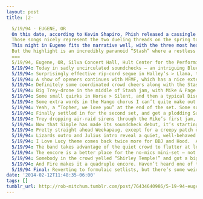 ```yaml
---
layout: post
title: |2-

  5/19/94 - EUGENE, OR
  On this date, according to Kevin Shapiro, Phish released a cassingle for “Down with Disease” with a very odd b-side: “NO2” from “The White Tape.” I can’t imagine a more perfect physical symbol for the conflict facing Phish in early 1994, a tug-of-war between yearning for mainstream success and exploring new experimental territory. On one side you have “Disease,” the song that announced the dawn of arena-era Phish in its abridged debut on 12/31/93. On the other, “NO2,” four minutes of piercing drill drones, dial tones, laser noises, and Mike making one-sided dentist conversation, followed by an instrumental acoustic guitar duet.
  Those songs nicely represent the two dueling threads on the spring tour of 1994, a split between traditional promotion of the new album (radio sessions, heavy rotation of Hoist songs, song repeats) and the desire to further develop the maniacal, open-ended improvisation they refined in August 1993. These two flavors don’t mix particularly well, which is why so many of the shows from this era don’t really hold together as complete statements, and why a landmark show like the Bomb Factory is the exception, not the rule. Standing in 2014, we know how this story ends, but it’s fascinating to look back and watch the band scratch its collective head at this critical crossroads.
  This night in Eugene fits the narrative well, with the three most heavily-pushed Hoist songs (Disease, Sample, and Julius) all showing up and only a couple flashes of deep improv. Overall, the setlist is very reminiscent of the “starter set” shows of 1993 — not a surprise, since they tended to revert to the introductory formula the farther away they get from established strongholds in New England and Colorado. So a very attentive University of Oregon crowd in a gorgeous venue gets “Cavern” and “Golgi” set closers, jam vehicles in their usual slots halfway through the first set and early in the second, and a “Big Ball Jam” gimmick in lieu of a Fish song. There’s a little weirdness around the edges: the two-beat ripcord segue from “Halley’s Comet” to “Llama,” slightly modified versions of “Horse” and “Silent,” unexplained in-jokes about Chris Kuroda and the “I Love Lucy” theme.
  But the highlight is an incredibly paranoid “Stash” where a restless Trey eventually settles on a roaring chord drone while the other three frantically try to fill the void. After which, the clouds clear briefly while Trey finds a new pattern that is quickly yanked back into nightmare logic. 
  ===
  5/19/94, Eugene, OR, Silva Concert Hall, Hult Center for the Performing Arts. They skipped over Northern CA in favor of PNW, for now.
  5/19/94: Today in sadly uncirculated soundchecks — an intriguing Blues Jam > Simple > The Fool on the Hill > Arthur’s Theme sequence.
  5/19/94: Surprisingly effective rip-cord segue in Halley’s > Llama, the only time they were ever paired. Great opener.
  5/19/94: A show of openers continues with MFMF, which has a nice extended outro. Is that a “Born on the Bayou” tease starting around 6:20?
  5/19/94: Definitely some coordinated crowd cheers along with the Stash claps. Not so much a “woo!” as a “yeah!”
  5/19/94: Big Trey-drone in the middle of Stash jam, with Mike & Page embellishing the edges. Excellent segment after on an Eastern pattern.
  5/19/94: Some small quirks in Horse > Silent, and then a typical Disease, played for the arena crowds of their near future.
  5/19/94: Some extra words in the Mango chorus I can’t quite make out. One of them sounded like “Toph drew,” then “corrosion”?
  5/19/94: Yeah, a “Topher, we love you” at the end of the set. Some sort of in-joke with @Chrisck5?
  5/19/94: Finally settled in for the second set, and get a plodding Sample opener as reward. Oh well.
  5/19/94: Trey dropping air-raid sirens through the Mike’s first jam, then “Today” teases to kick off the 2nd!
  5/19/94: Now that Simple has made its soundcheck debut, it’s starting to haunt Mike’s. This one is syncopated, but w/o a clear direction.
  5/19/94: Pretty straight ahead Weekapaug, except for a creepy patch of the I Love Lucy theme. Weekapaug really reined in since spring ’93.
  5/19/94: Lizards outro and Julius intro reveal a quiet, well-behaved crowd. You Oregonians are so civilized.
  5/19/94: I Love Lucy theme comes back twice more for BBJ and Hood.  Any explanation?
  5/19/94: The band takes advantage of the quiet crowd to flutter at low volume for a good chunk of the Hood jam. Pretty, music-box-like.
  5/19/94: The encore is a better place for the no-mics mini-set — not that this show had much flow to disrupt in the first place.
  5/19/94: Somebody in the crowd yelled “Shirley Temple!” and got a big ovation. What in the world is going on in this show?
  5/19/94: And Fire makes it a quadruple encore. Haven’t heard one of those so far in the project. (Correction: since 2/21/93)
  5/19/94 Final: Reverting to formulaic setlists, but there’s some weirdness and killer versions of Stash & Hood within for the chill crowd.
date: '2014-02-12T11:48:35-06:00'
tags: []
tumblr_url: http://rob-mitchum.tumblr.com/post/76434640986/5-19-94-eugene-or-on-this-date-according-to
---
```

